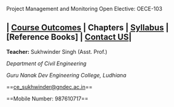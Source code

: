 Project Management and Monitoring
Open Elective: OECE-103

| [Course Outcomes](CO.md) | Chapters  | [Syllabus](https://ce.gndec.ac.in/sites/default/files/BTech_2018_12_05_2022.pdf) | [Reference Books] | [Contact US](mailto:ce_sukhwinder@gndec.ac.in)|
---------------------------------------------------------------------------------------------------------------------------
**Teacher:** Sukhwinder Singh (Asst. Prof.)

*Department of Civil Engineering*

*Guru Nanak Dev Engineering College, Ludhiana*

==ce_sukhwinder@gndec.ac.in==

==Mobile Number: 987610717==
